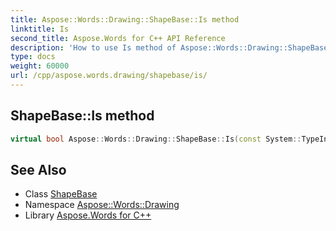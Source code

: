 ```yaml
---
title: Aspose::Words::Drawing::ShapeBase::Is method
linktitle: Is
second_title: Aspose.Words for C++ API Reference
description: 'How to use Is method of Aspose::Words::Drawing::ShapeBase class in C++.'
type: docs
weight: 60000
url: /cpp/aspose.words.drawing/shapebase/is/
---
```

## ShapeBase::Is method




```cpp
virtual bool Aspose::Words::Drawing::ShapeBase::Is(const System::TypeInfo &target) const override
```

## See Also

* Class [ShapeBase](../)
* Namespace [Aspose::Words::Drawing](../../)
* Library [Aspose.Words for C++](../../../)
